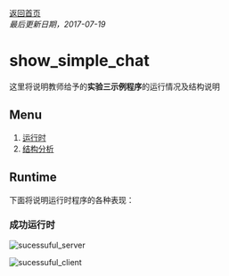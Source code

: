 ﻿[返回首页](https://rushftk.github.io/SLT_ToolsKit/index_chs)  
_最后更新日期，2017-07-19_  
# show_simple_chat  
这里将说明教师给予的**实验三示例程序**的运行情况及结构说明  
## Menu
1. [运行时](#runtime)  
2. [结构分析](#analyze)
## Runtime  
下面将说明运行时程序的各种表现：  
### 成功运行时  
![sucessuful_server](pics/show_template_chat/server_sucessful "服务器端成功运行时")

![sucessuful_client]( "客户端成功运行时")  

